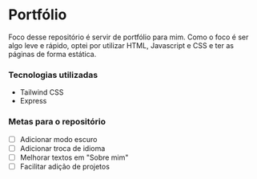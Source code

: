 # Portfólio

Foco desse repositório é servir de portfólio para mim.
Como o foco é ser algo leve e rápido, optei por utilizar HTML, Javascript e CSS e ter as páginas de forma estática.

### Tecnologias utilizadas
 - Tailwind CSS
 - Express

### Metas para o repositório
 - [ ] Adicionar modo escuro
 - [ ] Adicionar troca de idioma
 - [ ] Melhorar textos em "Sobre mim"
 - [ ] Facilitar adição de projetos